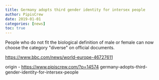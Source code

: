 ```yaml
---
title: Germany adopts third gender identity for intersex people
author: PipisCrew
date: 2019-01-01
categories: [news]
toc: true
---
```


People who do not fit the biological definition of male or female can now choose the category "diverse" on official documents.

https://www.bbc.com/news/world-europe-46727611

origin - https://www.pipiscrew.com/?p=14574 germany-adopts-third-gender-identity-for-intersex-people